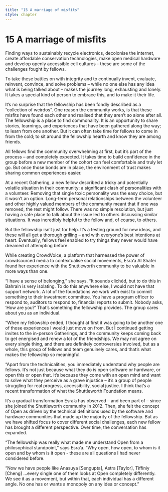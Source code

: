 ```yaml
---
title: "15 A marriage of misfits"
style: chapter
---
```


# 15 A marriage of misfits

Finding ways to sustainably recycle electronics, decolonise the internet, create affordable conservation technologies, make open medical hardware and develop openly accessible cell cultures - these are some of the challenges fought by fellows.

To take these battles on with integrity and to continually invent, evaluate, reinvent, convince, and solve problems – while no one else has any idea what is being talked about – makes the journey long, exhausting and lonely. It takes a special kind of person to embrace this, and to make it their life.

It’s no surprise that the fellowship has been fondly described as a “collection of weirdos”. One reason the community works, is that these misfits have found each other and realised that they aren’t so alone after all. The fellowship is a place to find commonality. It is an opportunity to share stories, learnings, and experiences that have been gathered along the way; to learn from one another. But it can often take time for fellows to come in from the cold; to sit around the fellowship hearth and know they are among friends.

All fellows find the community overwhelming at first, but it’s part of the process – and completely expected. It takes time to build confidence in the group before a new member of the cohort can feel comfortable and truly let go. But once those bonds are in place, the environment of trust makes sharing common experiences easier.

At a recent Gathering, a new fellow described a tricky and potentially volatile situation in their community: a significant clash of personalities with a volunteer. Removing that single toxic personality was the easy choice, but it wasn’t an option. Long-term personal relationships between the volunteer and other highly valued members of the community meant that if one was removed, the rest might follow. There was no simple resolution, but just having a safe place to talk about the issue led to others discussing similar situations. It was incredibly helpful to the fellow and, of course, to others.

But the fellowship isn’t just for help. It’s a testing ground for new ideas, and these will all get a thorough grilling – and with everyone’s best intentions at heart. Eventually, fellows feel enabled to try things they never would have dreamed of attempting before.

While creating CrowdVoice, a platform that harnessed the power of crowdsourced media to contextualise social movements, Esra’a Al Shafei found her experience with the Shuttleworth community to be valuable in more ways than one.

“I have a sense of belonging,” she says. “It sounds clichéd, but to do this in Bahrain is very isolating. To do this anywhere else, I would not have that support network. A lot of the foundations we work with exist to commit something to their investment committee. You have a program officer to respond to, auditors to respond to, financial reports to submit. Nobody asks, ‘How are you?’ That’s something the fellowship provides. The group cares about you as an individual.

“When my fellowship ended, I thought at first it was going to be another one of those experiences I would just move on from. But I continued getting invites to the in-person Gatherings, and the community keeps coming back to get energised and renew a lot of the friendships. We may not agree on every single thing, and there are definitely controversies involved, but as a whole, this group of fellows and team genuinely cares, and that’s what makes the fellowship so meaningful.

“Apart from the technicalities, you immediately understand why people are fellows. It’s not just because what they do is open software or hardware, or open this or open that. It’s because they come with an open mind and want to solve what they perceive as a grave injustice – it’s a group of people struggling for real progress, accessibility, social justice. I think that’s a recent transformation of what the Shuttleworth Foundation means.

It’s a gradual transformation Esra’a has observed – and been part of – since she joined the Shuttleworth community in 2012. Then, she felt the concept of Open as driven by the technical definitions used by the software and hardware communities that made up the majority of the fellowship. But as we have shifted focus to cover different social challenges, each new fellow has brought a different perspective. Over time, the conversation has expanded.

“The fellowship was really what made me understand Open from a philosophical standpoint,” says Esra’a. “Why open, how open, to whom is it open and by whom is it open - these are all questions I had never considered before.

“Now we have people like Anasuya [Sengupta], Astra [Taylor], Tiffiniy [Cheng] …every single one of them looks at Open completely differently. We see it as a movement, but within that, each individual has a different angle. No one has or wants a monopoly on any idea or concept.”